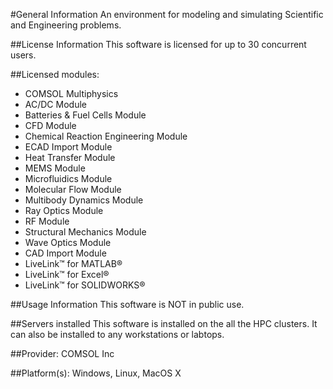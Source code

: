 #General Information
An environment for modeling and simulating Scientific and Engineering problems.

##License Information
This software is licensed for up to 30 concurrent users.

##Licensed modules:

  - COMSOL Multiphysics
  - AC/DC Module
  - Batteries & Fuel Cells Module
  - CFD Module
  - Chemical Reaction Engineering Module
  - ECAD Import Module
  - Heat Transfer Module
  - MEMS Module
  - Microfluidics Module
  - Molecular Flow Module
  - Multibody Dynamics Module
  - Ray Optics Module
  - RF Module
  - Structural Mechanics Module
  - Wave Optics Module
  - CAD Import Module
  - LiveLink™ for MATLAB®
  - LiveLink™ for Excel®
  - LiveLink™ for SOLIDWORKS®
  
##Usage Information
This software is NOT in public use. 

##Servers installed
This software is installed on the all the HPC clusters. It can also be installed to any workstations or labtops.

##Provider: 
COMSOL Inc

##Platform(s):
Windows, Linux, MacOS X
